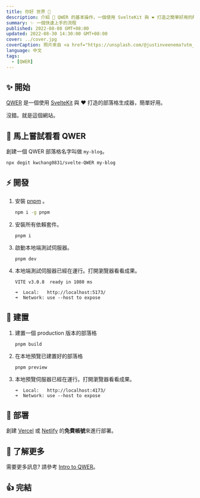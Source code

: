 ```yaml
---
title: 你好 世界 👋
description: 介紹 🚀 QWER 的基本操作，一個使用 SvelteKit 與 ❤ 打造之簡單好用的靜態網站 / 部落格生成器。
summary: ✨ 一個快速上手的流程
published: 2022-08-08 GMT+08:00
updated: 2022-08-30 14:30:00 GMT+08:00
cover: ../cover.jpg
coverCaption: 照片來自 <a href="https://unsplash.com/@justinveenema?utm_source=unsplash&utm_medium=referral&utm_content=creditCopyText">Justin Veenema</a> 從 <a href="https://unsplash.com/s/photos/motivation?utm_source=unsplash&utm_medium=referral&utm_content=creditCopyText">Unsplash</a>
language: 中文
tags:
  - [QWER]
---
```


## ✨ 開始

[QWER](https://www.github.com/kwchang0831/svelte-QWER) 是一個使用 [SvelteKit](https://kit.svelte.dev/) 與 ❤ 打造的部落格生成器，簡單好用。

沒錯。就是這個網站。

## 🎉 馬上嘗試看看 QWER

創建一個 QWER 部落格名字叫做 `my-blog`。

```sh
npx degit kwchang0831/svelte-QWER my-blog
```

## ⚡️ 開發

1. 安裝 [pnpm](https://github.com/pnpm/pnpm) 。

   ```bash
   npm i -g pnpm
   ```

1. 安裝所有依賴套件。

   ```shell
   pnpm i
   ```

1. 啟動本地端測試伺服器。

   ```shell
   pnpm dev
   ```

1. 本地端測試伺服器已經在運行。打開瀏覽器看看成果。

   ```shell
   VITE v3.0.8  ready in 1080 ms

   ➜  Local:   http://localhost:5173/
   ➜  Network: use --host to expose
   ```

## 🔧 建置

1. 建置一個 production 版本的部落格

   ```shell
   pnpm build
   ```

1. 在本地預覽已建置好的部落格

   ```shell
   pnpm preview
   ```

1. 本地預覽伺服器已經在運行。打開瀏覽器看看成果。

   ```shell
   ➜  Local:   http://localhost:4173/
   ➜  Network: use --host to expose
   ```

## 🚀 部署

創建 [Vercel](https://vercel.com/) 或 [Netlify](https://www.netlify.com/) 的**免費帳號**來進行部署。

## 🙋 了解更多

需要更多訊息? 請參考 [Intro to QWER](/intro-to-QWER)。

## 👍 完結
